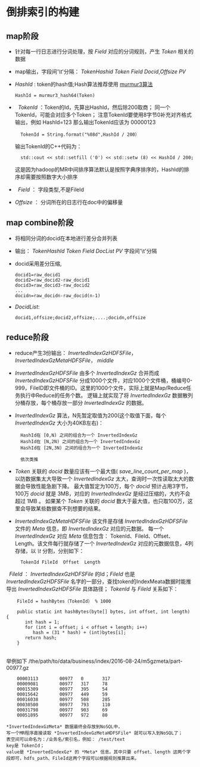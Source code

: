 # 倒排索引的构建


## map阶段
*   针对每一行日志进行分词处理，按 *Field* 对应的分词规则，产生 *Token* 相关的数据
    
*   map输出，字段间'\t'分隔：
        *TokenHashid* *Token* *Field* *Docid*,*Offsize* *PV*  
        
*   *HashId* : token的hash值;Hash算法推荐使用 [murmur3算法](https://en.wikipedia.org/wiki/MurmurHash)  
        
        HashId = murmur3_hash64(Token)
        
*   *TokenId* ：Token的Id，先算出HashId，然后除200取商；  同一个TokenId，可能会对应多个Token；
    注意TokenId要使用8字节0补充对齐格式输出，例如 HashId=123 那么输出TokenId应该为 00000123  
        
        TokenId = String.format("%08d",HashId / 200）
        
    输出TokenId的C++代码为： 
        
        std::cout << std::setfill ('0') << std::setw (8) << HashId / 200; 
        
    这是因为hadoop的MR中间排序算法默认是按照字典序排序的，HashId的排序却需要按照数字大小排序
    
*   *Field*  ： 字段类型,不是FileId
    
*   *Offsize* ： 分词所在的日志行在doc中的偏移量
    

## map combine阶段
*   将相同分词的docid在本地进行差分合并列表
*   输出：
        *TokenHashId* *Token* *Field*  *DocList* *PV*
字段间'\t'分隔
*   docid采用差分压缩,  
        
        docid1=raw_docid1  
        docid2=raw_docid2-raw_docid1  
        docid3=raw_docid3-raw_docid2  
        ...  
        docidn=raw_docidn-raw_docid(n-1)  

*   *DocidList*:  
        
        docid1,offsize;docid2,offsize;....;docidn,offsize


## reduce阶段
* reduce产生3份输出：
    *InvertedIndexGzHDFSFile*， 
    *InvertedIndexGzMetaHDFSFile*，
    *middle*
    
* *InvertedIndexGzHDFSFile* 由多个 *InvertedIndexGz* 合并而成
    *InvertedIndexGzHDFSFile* 分成1000个文件，对应1000个文件桶，桶编号0-999，FileID即文件桶的ID。这里的1000个文件，实际上就是Map/Reduce任务执行中Reduce的任务个数。
    逻辑上就实现了将 *InvertedIndexGz* 数据散列分桶存放，每个桶存放一部分 *InvertedIndexGz* 的数据。
    
* *InvertedIndexGz* 算法，N先暂定取值为200(这个取值下面，每个 *InvertedIndexGz* 大小为40KB左右)：
    
        HashId在 [0,N) 之间的组合为一个 InvertedIndexGz
        HashId在 [N,2N) 之间的组合为一个 InvertedIndexGz
        HashId在 [2N,3N) 之间的组合为一个 InvertedIndexGz
        
        依次类推
        
* *Token* 关联的 *docid* 数量应该有一个最大值( *save_line_count_per_map* )，以防数据集太大导致一个 *InvertedIndexGz* 太大，查询时一次性读取太大的数据会导致性能急剧下降。
    最大值暂定为100万，每个 *docid* 预计占用3字节，100万 *docid* 就是 3MB，对应的 *InvertedIndexGz* 是经过压缩的，大约不会超过 1MB 。 
    如果某个 *Token* 关联的 *docid* 数大于最大值，也只取100万，这里会导致某些数据查不到想要的结果。
    

* *InvertedIndexGzMetaHDFSFile*
    该文件是存储 *InvertedIndexGzHDFSFile* 文件的 *Meta* 信息，即 *InvertedIndexGz* 对应的元数据。
    每一个 *InvertedIndexGz* 对应 *Meta* 信息包含： TokenId、FileId、Offset、Length。该文件每行就存储了一个 *InvertedIndexGz* 对应的元数据信息，4列存储，以 *\t* 分割，分别如下：
        
        TokenId FileId  Offset  Length
       
   *FileId*  ： *InvertedIndexGzHDFSFile* 的Id；*FileId* 也是 *InvertedIndexGzHDFSFile* 名字的一部分，查找token的IndexMeata数据时能推导出 *InvertedIndexGzHDFSFile* 具体路径； 
   *TokenId* 与 *FileId* 关系如下：
        
        FileId = hashBytes（TokenId） % 1000
        
        public static int hashBytes(byte[] bytes, int offset, int length) {
           int hash = 1;
           for (int i = offset; i < offset + length; i++)
              hash = (31 * hash) + (int)bytes[i];
           return hash;
        }  
       
    举例如下
    /the/path/to/data/business/index/2016-08-24/m5gzmeta/part-00977.gz   
        
        00003113       	00977  	0      	317
        00009081       	00977  	317    	78
        00015309       	00977  	395    	54
        00015642       	00977  	449    	59
        00016038       	00977  	508    	285
        00030500       	00977  	793    	110
        00031798       	00977  	903    	69
        00051895       	00977  	972    	80
  
    *InvertedIndexGzMeta* 数据最终会存放到NoSQL中，
    写一个MR程序直接读取 *InvertedIndexGzMetaHDFSFile* 就可以写入到NoSQL了；  
    表空间可以命名为：/业务名/索引名，例如： /test/text  
    key是 TokenId；  
    value是 *InvertedIndexGz* 的 *Meta* 信息。其中只要 offset、length 这两个字段即可，hdfs_path、FileId这两个字段可以根据规则推算出来。

